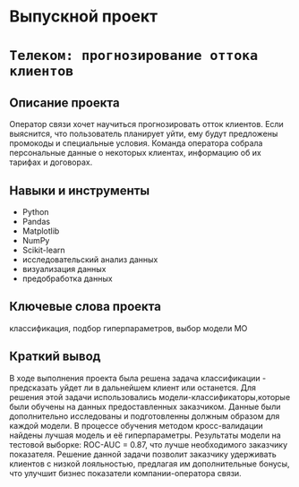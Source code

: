 # Выпускной проект
# `Телеком: прогнозирование оттока клиентов`
## Описание проекта
Оператор связи хочет научиться прогнозировать отток клиентов.
Если выяснится, что пользователь планирует уйти, ему будут предложены промокоды и специальные условия.
Команда оператора собрала персональные данные о некоторых клиентах, информацию об их тарифах и договорах.
## Навыки и инструменты
* Python
* Pandas
* Matplotlib
* NumPy
* Scikit-learn
* исследовательский анализ данных
* визуализация данных
* предобработка данных
## Ключевые слова проекта
классификация, подбор гиперпараметров, выбор модели МО
## Краткий вывод
В ходе выполнения проекта была решена задача классификации - предсказать уйдет ли в дальнейшем клиент или останется. Для решения этой задачи использовались модели-классификаторы,которые были обучены на данных предоставленных заказчиком.
Данные были дополнительно исследованы и подготовленны должным образом для каждой модели. В процессе обучения методом кросс-валидации найдены лучшая модель и её гиперпараметры. Результаты модели на тестовой выборке: ROC-AUC = 0.87, что лучше необходимого заказчику показателя.
Решение данной задачи позволит заказчику удерживать клиентов с низкой лояльностью, предлагая им дополнительные бонусы, что улучшит бизнес показатели компании-оператора связи. 
